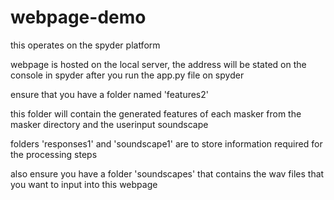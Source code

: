 # webpage-demo

this operates on the spyder platform

webpage is hosted on the local server, the address will be stated on the console in spyder after you run the app.py file on spyder

ensure that you have a folder named 'features2'

this folder will contain the generated features of each masker from the masker directory and the userinput soundscape

folders 'responses1' and 'soundscape1' are to store information required for the processing steps

also ensure you have a folder 'soundscapes' that contains the wav files that you want to input into this webpage
